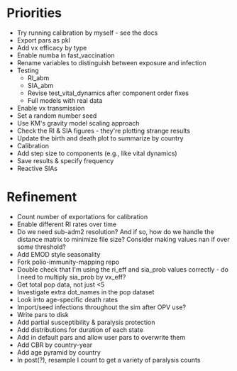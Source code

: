 # Priorities
- Try running calibration by myself - see the docs
- Export pars as pkl
- Add vx efficacy by type
- Enable numba in fast_vaccination
- Rename variables to distinguish between exposure and infection
- Testing
    - RI_abm
    - SIA_abm
    - Revise test_vital_dynamics after component order fixes
    - Full models with real data
- Enable vx transmission
- Set a random number seed
- Use KM's gravity model scaling approach
- Check the RI & SIA figures - they're plotting strange results
- Update the birth and death plot to summarize by country
- Calibration
- Add step size to components (e.g., like vital dynamics)
- Save results & specify frequency
- Reactive SIAs

# Refinement
- Count number of exportations for calibration
- Enable different RI rates over time
- Do we need sub-adm2 resolution? And if so, how do we handle the distance matrix to minimize file size? Consider making values nan if over some threshold?
- Add EMOD style seasonality
- Fork polio-immunity-mapping repo
- Double check that I'm using the ri_eff and sia_prob values correctly - do I need to multiply sia_prob by vx_eff?
- Get total pop data, not just <5
- Investigate extra dot_names in the pop dataset
- Look into age-specific death rates
- Import/seed infections throughout the sim after OPV use?
- Write pars to disk
- Add partial susceptibility & paralysis protection
- Add distributions for duration of each state
- Add in default pars and allow user pars to overwrite them
- Add CBR by country-year
- Add age pyramid by country
- In post(?), resample I count to get a variety of paralysis counts
